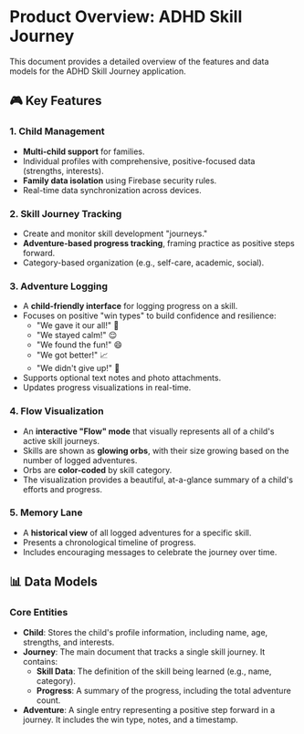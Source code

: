 # Product Overview: ADHD Skill Journey

This document provides a detailed overview of the features and data models for the ADHD Skill Journey application.

## 🎮 Key Features

### 1. Child Management
-   **Multi-child support** for families.
-   Individual profiles with comprehensive, positive-focused data (strengths, interests).
-   **Family data isolation** using Firebase security rules.
-   Real-time data synchronization across devices.

### 2. Skill Journey Tracking
-   Create and monitor skill development "journeys."
-   **Adventure-based progress tracking**, framing practice as positive steps forward.
-   Category-based organization (e.g., self-care, academic, social).

### 3. Adventure Logging
-   A **child-friendly interface** for logging progress on a skill.
-   Focuses on positive "win types" to build confidence and resilience:
    -   "We gave it our all!" 🌟
    -   "We stayed calm!" 😌
    -   "We found the fun!" 😄
    -   "We got better!" 📈
    -   "We didn't give up!" 💪
-   Supports optional text notes and photo attachments.
-   Updates progress visualizations in real-time.

### 4. Flow Visualization
-   An **interactive "Flow" mode** that visually represents all of a child's active skill journeys.
-   Skills are shown as **glowing orbs**, with their size growing based on the number of logged adventures.
-   Orbs are **color-coded** by skill category.
-   The visualization provides a beautiful, at-a-glance summary of a child's efforts and progress.

### 5. Memory Lane
-   A **historical view** of all logged adventures for a specific skill.
-   Presents a chronological timeline of progress.
-   Includes encouraging messages to celebrate the journey over time.

## 📊 Data Models

### Core Entities
-   **Child**: Stores the child's profile information, including name, age, strengths, and interests.
-   **Journey**: The main document that tracks a single skill journey. It contains:
    -   **Skill Data**: The definition of the skill being learned (e.g., name, category).
    -   **Progress**: A summary of the progress, including the total adventure count.
-   **Adventure**: A single entry representing a positive step forward in a journey. It includes the win type, notes, and a timestamp.
